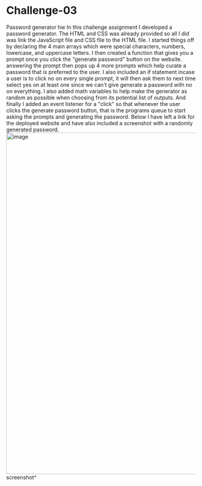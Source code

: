 # Challenge-03
Password generator hw
In this challenge assignment I developed a password generator. The HTML and CSS was already provided so all I did was link the JavaScript file and CSS file to the HTML file. I started things off by declaring the 4 main arrays which were special characters, numbers, lowercase, and uppercase letters. I then created a function that gives you a prompt once you click the "generate password" button on the website. answering the prompt then pops up 4 more prompts which help curate a password that is preferred to the user. I also included an if statement incase a user is to click no on every single prompt, it will then ask them to next time select yes on at least one since we can't give generate a password with no on everything. I also added math variables to help make the generator as random as possible when choosing from its potential list of outputs. And finally I added an event listener for a "click" so that whenever the user clicks the generate password button, that is the programs queue to start asking the prompts and generating the password. Below I have left a link for the deployed website and have also included a screenshot with a randomly generated password.
<img width="907" alt="image" src="https://user-images.githubusercontent.com/123904046/225256088-d72d8c2e-1939-4b50-a66e-de9b43b98f12.png">
screenshot^



